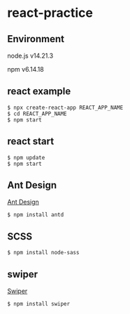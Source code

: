 
# react-practice

## Environment
node.js v14.21.3

npm v6.14.18

## react example
```
$ npx create-react-app REACT_APP_NAME
$ cd REACT_APP_NAME
$ npm start
```

## react start
```
$ npm update
$ npm start
```

## Ant Design
[Ant Design](https://ant.design/)
```
$ npm install antd
```

## SCSS
```
$ npm install node-sass
```

## swiper
[Swiper](https://swiperjs.com/)
```
$ npm install swiper
```
